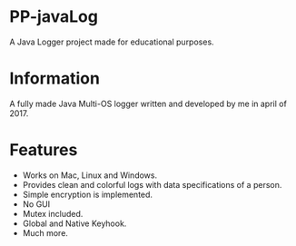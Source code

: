 # PP-javaLog
A Java Logger project made for educational purposes.

# Information

A fully made Java Multi-OS logger written and developed by me in april of 2017.

# Features
- Works on Mac, Linux and Windows.
- Provides clean and colorful logs with data specifications of a person.
- Simple encryption is implemented.
- No GUI
- Mutex included.
- Global and Native Keyhook.
- Much more.
